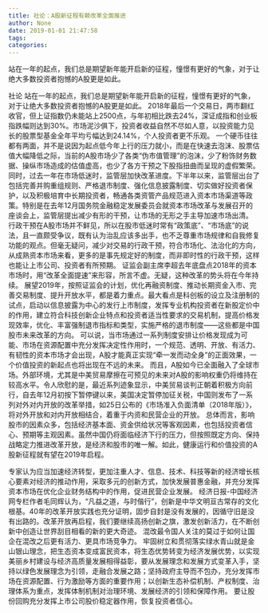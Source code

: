 ```yaml
---
title: 社论：A股新征程有赖改革全面推进
author: None
date: 2019-01-01 21:47:58
tags: 
categories: 
---
```

站在一年的起点，我们总是期望新年能开启新的征程，憧憬有更好的气象，对于让绝大多数投资者抱憾的A股更是如此。
<!-- more -->
社论
站在一年的起点，我们总是期望新年能开启新的征程，憧憬有更好的气象，对于让绝大多数投资者抱憾的A股更是如此。
2018年最后一个交易日，两市翻红收官，但上证指数仍未能站上2500点，与年初相比跌去24%，深证成指和创业板指跌幅则达到30%。市场泥沙俱下，投资者收益自然不尽如人意，以投资能力见长的股票型基金全年平均亏幅达到24.14%，个人投资者更不乐观。
一个硬币往往都有两面，并不是说因为起点低今年上行的压力就小，而是在快速去泡沫、股票估值大幅降低之际，当前的A股市场少了各类“伪市值管理”的泡沫，少了粉饰财务数据、操纵市场造成的估值虚高，也少了各方干预之下股指扭曲而呈现的虚假繁荣。
同时，过去一年在市场低迷时，监管层加快改革进度。下半年以来，监管层出台了包括完善并购重组规则、严格退市制度、强化信息披露制度、切实做好投资者保护，以及积极培育中长期投资者，畅通各类资管产品规范进入资本市场渠道等政策。特别是在去年12月国务院金融稳定发展委员会就资本市场改革与发展召开的座谈会上，监管层提出减少有形的干预，让市场的无形之手主导加速市场出清。
行政干预在A股市场并不鲜见，所以在股市低迷时常有“政策底”、“市场底”的说法，且一直颇受争议，既有认为治乱应该多出手，也不乏尊重市场规律和自我修复功能的观点。但毫无疑问，减少对交易的行政干预，符合市场化、法治化的方向，从成熟资本市场来看，更多的是事先规定好的制度，而非即时性的行政干预，这样也能让上市公司、投资者有所预期。
证监会副主席李超去年底盘点2018年的资本市场时，用“改革全面提速”来形容，所言不虚。无疑，这种改革的势头将在今年持续。
展望2019年，按照证监会的计划，优化再融资制度、推动长期资金入市、完善交易制度、提升开放水平，都是着力重点。最大看点是科创板的设立及注册制的试点，启动以信息披露为中心的发行上市制度，发挥专业机构投资者在新股定价中的作用，建立符合科技创新企业特点和投资者适当性要求的交易机制，提高价格发现效率，优化、丰富强制退市指标和类型，实施严格的退市制度——这些都是中国股市未来改革的方向。
可以说，当市场通过一系列制度安排让价格发现成为可能、市场在资源配置中充分发挥决定性作用时，一个规范、透明、开放、有活力、有韧性的资本市场才会出现，A股才能真正实现“牵一发而动全身”的正面效果，一个价值投资的新起点也将出现在不远的未来。
而且，A股如今已全面融入了全球市场。外部环境，尤其是中美贸易摩擦在可预见的未来对A股的影响权重仍将维持在较高水平。令人欣慰的是，最近系列迹象显示，中美贸易谈判正朝着积极方向前行，自去年12月初按下暂停键以来，美国决定暂停加征关税，中国则发布了一系列对外对内开放的改革举措，如25日公布的《市场准入负面清单（2018年版）》，将对外开放和对内开放相结合，着重于内资和民营企业的开放。
总体而言，影响股市的因素众多，包括经济基本面、资金供给状况等客观因素，也包括投资者信心、预期等主观因素。虽然中国仍将面临经济下行的压力，但按照既定方向、保持战略定力推进改革开放，是经济和股市的唯一解。如此，健康运行和价值投资的A股新征程就有望在2019年启程。
 
 
专家认为应当加速经济转型，更加注重人才、信息、技术、科技等新的经济增长核心要素对经济的推动作用，采取多元的创新方式，加快发展普惠金融，并充分发挥资本市场在优化企业财务结构中的作用，促进民营企业发展。
经济日报-中国经济网专栏作者毛同辉认为，“凡益之道，与时偕行”，创新是中华文明亘古常存的文化根基。40年的改革开放实践也充分证明，固步自封是没有发展的，因循守旧是没有出路的。改革开放再启程，我们要继续高扬创新之旗，激发创新活力，在不断创新中创造让世界刮目相看的新的更大奇迹。
混改最令国人关注的莫过于如何让国企在混改之后更有活力、更具市场竞争力。
牢固树立和贯彻落实绿水青山就是金山银山理念，把生态资本变成富民资本，将生态优势转变为经济发展优势，以实现美丽乡村建设与经济高质量发展相得益彰，要从发展理念和发展方式变革入手，坚持以绿色发展理念为引领，走融合发展之路；坚持政府主导而不包办，充分发挥市场在资源配置、行为激励等方面的重要作用；以创新生态补偿机制、产权制度、治理体系为重点，发挥体制机制对治理环境、发展经济的引领和保障作用。
要让股份回购充分发挥上市公司股价稳定器作用，恢复投资者信心。
